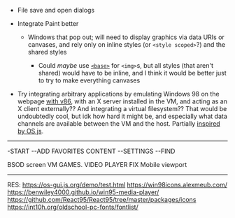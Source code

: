 * File save and open dialogs

* Integrate Paint better

	* Windows that pop out; will need to display graphics via data URIs or canvases, and rely only on inline styles (or `<style scoped>`?) and the shared styles

		* Could *maybe* use [`<base>`](https://developer.mozilla.org/en-US/docs/Web/HTML/Element/base) for `<img>`s, but all styles (that aren't shared) would have to be inline, and I think it would be better just to try to make everything canvases


* Try integrating arbitrary applications by emulating Windows 98 on the webpage [with v86](https://github.com/copy/v86/blob/master/docs/api.md),
with an X server installed in the VM, and acting as an X client externally??
And integrating a virtual filesystem??
That would be undoubtedly cool, but idk how hard it might be,
and especially what data channels are available between the VM and the host.
Partially [inspired by OS.js](https://www.youtube.com/watch?v=c0safRR0ldM&index=16&list=PL74DE0E481419C259).

-----------------------------------------------------------
-START
--ADD FAVORITES CONTENT
--SETTINGS
--FIND 

BSOD screen
VM
GAMES.
VIDEO PLAYER
FIX Mobile viewport

----------------------------------------------------------
RES:
https://os-gui.js.org/demo/test.html
https://win98icons.alexmeub.com/
https://benwiley4000.github.io/win95-media-player/
https://github.com/React95/React95/tree/master/packages/icons	
https://int10h.org/oldschool-pc-fonts/fontlist/
